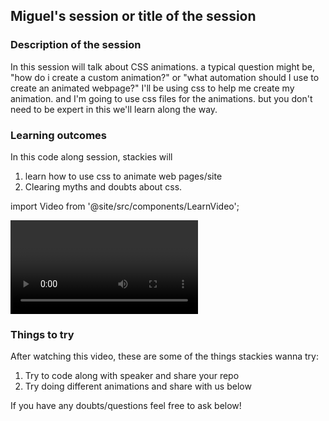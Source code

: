 ## Miguel's session or title of the session

### Description of the session

In this session will talk about CSS animations. a typical question might be, "how do i create a custom animation?" or "what automation should I use to create an animated webpage?"
I'll be using css to help me create my animation. and I'm going to use css files for the animations. but you don't need to be expert in this we'll learn along the way.

### Learning outcomes

In this code along session, stackies will

1. learn how to use css to animate web pages/site
2. Clearing myths and doubts about css.

import Video from '@site/src/components/LearnVideo';

<Video link="https://youtube.com/embed/35ate9LhuJw"></Video>


### Things to try

After watching this video, these are some of the things stackies wanna try:

1. Try to code along with speaker and share your repo
2. Try doing different animations and share with us below

If you have any doubts/questions feel free to ask below!